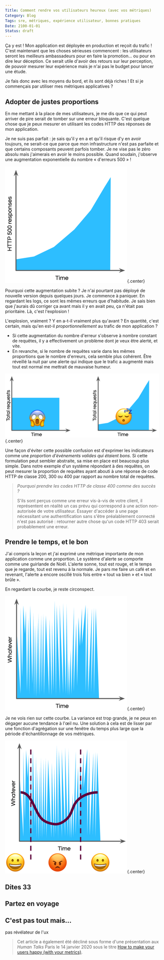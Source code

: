 ```yaml
---
Title: Comment rendre vos utilisateurs heureux (avec vos métriques)
Category: Blog
Tags: sre, métriques, expérience utilisateur, bonnes pratiques
Date: 2100-01-01
Status: draft
---
```


Ça y est ! Mon application est déployée en production et reçoit du trafic ! C'est maintenant
que les choses sérieuses commencent : les utilisateurs seront les meilleurs ambassadeurs pour
en faire la promotion... ou pour en dire leur déception. Ce serait utile d'avoir des retours
sur leur perception, de pouvoir mesurer leur expérience mais je n'ai pas le budget pour lancer
une étude.

Je fais donc avec les moyens du bord, et ils sont déjà riches ! Et si je commençais par utiliser
mes métriques applicatives ?

## Adopter de justes proportions

En me mettant à la place de mes utilisateurs, je me dis que ce qui peut arriver de pire serait
de tomber sur une erreur bloquante. C'est quelque chose que je peux mesurer en utilisant  les
codes HTTP des réponses de mon application.

Je ne suis pas parfait : je sais qu'il y en a et qu'il risque d'y en avoir toujours, ne serait-ce
que parce que mon infrastructure n'est pas parfaite et que certains composants peuvent parfois
tomber. Je ne vise pas le zéro absolu mais j'aimerais en avoir le moins possible. Quand soudain,
j'observe une augmentation exponentielle du nombre « d'erreurs 500 » !

![Augmentation exponentielle du nombre de réponses HTTP avec un statut 500](/images/utilisateurs_heureux_metriques/500_exp_increase.png){.center}

Pourquoi cette augmentation subite ? Je n'ai pourtant pas déployé de nouvelle version depuis
quelques jours. Je commence à paniquer. En regardant les logs, ce sont les mêmes erreurs que
d'habitude. Je sais bien que j'aurais dû corriger ça avant mais il y en avait peu, ça n'était
pas prioritaire. Là, c'est l'explosion !

L'explosion, vraiment ? Y en a-t-il vraiment plus qu'avant ? En quantité, c'est certain, mais
qu'en est-il _proportionnellement_ au trafic de mon application ?

* Si cette augmentation du nombre d'erreur s'observe à nombre constant de requêtes, il y a
  effectivement un problème dont je veux être alerté, et vite.
* En revanche, si le nombre de requêtes varie dans les mêmes proportions que le nombre d'erreurs,
  cela semble plus cohérent. Être réveillé la nuit par une alerte qui indique que le trafic a
  augmenté mais tout est normal me mettrait de mauvaise humeur.

![Deux profils du nombre de requêtes associé : nombre constant et croissance exponentielle](/images/utilisateurs_heureux_metriques/500_over_total_request.png){.center}

Une façon d'éviter cette possible confusion est d'exprimer les indicateurs comme une _proportion_
_d'événements valides qui étaient bons_. Si cette formulation peut sembler abstraite, sa mise en
place est beaucoup plus simple. Dans notre exemple d'un système répondant à des requêtes, on
peut mesurer la proportion de requêtes ayant abouti à une réponse de code HTTP de classe 200, 300
ou 400 par rapport au nombre total de requêtes.

> _Pourquoi prendre les codes HTTP de classe 400 comme des succès ?_
>
> S'ils sont perçus comme une erreur vis-à-vis de votre client, il représentent en réalité un
> cas prévu qui correspond à une action non-autorisée de votre utilisateur. Essayer d'accéder à
> une page nécessitant une authentification sans s'être préalablement connecté n'est pas autorisé :
> retourner autre chose qu'un code HTTP 403 serait probablement une erreur.

## Prendre le temps, et le bon

J'ai compris la leçon et j'ai exprimé une métrique importante de mon application comme une
proportion. Le système d'alerte se comporte comme une guirlande de Noël. L'alerte sonne, tout
est rouge, et le temps que je regarde, tout est revenu à la normale. Je pars me faire un café
et en revenant, l'alerte a encore oscillé trois fois entre « tout va bien » et « tout brûle ».

En regardant la courbe, je reste circonspect.

![Courbe d'une métrique quelconque présentant une forte variance sur des périodes de temps très courtes](/images/utilisateurs_heureux_metriques/whatever_short_time_window.png){.center}

Je ne vois rien sur cette courbe. La variance est trop grande, je ne peux en dégager aucune tendance
à l'œil nu. Une solution à cela est de lisser par une fonction d'agrégation sur une fenêtre du temps
plus large que la période d'échantillonnage de vos métriques.



![Courbe d'une métrique quelconque présentant une forte variance sur des périodes de temps très courtes avec en superposition la moyenne glissante sur quelques minutes, beaucoup plus stable](/images/utilisateurs_heureux_metriques/whatever_long_time_window.png){.center}


## Dites 33

## Partez en voyage

## C'est pas tout mais...

pas révélateur de l'ux

> Cet article a également été décliné sous forme d'une présentation aux
> _Human Talks_ Paris le 14 janvier 2020 sous le titre
> [How to make your users happy (with your metrics)](https://www.youtube.com/watch?v=gNMtIdWKfEg).
